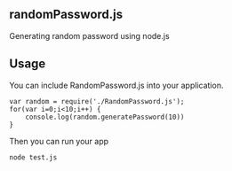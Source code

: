 ## randomPassword.js
Generating random password using node.js

## Usage

You can include RandomPassword.js into your application.

    var random = require('./RandomPassword.js');
    for(var i=0;i<10;i++) {
        console.log(random.generatePassword(10))
    }

Then you can run your app

    node test.js

